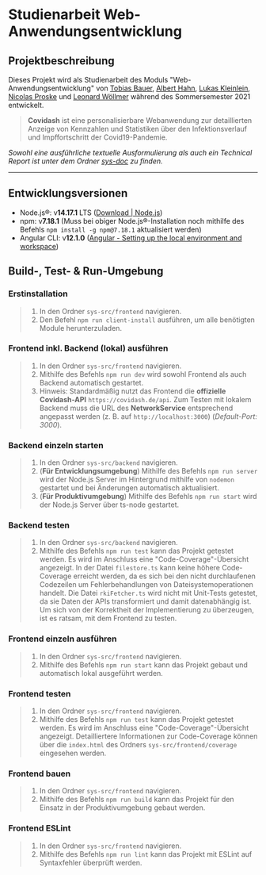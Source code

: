 # Studienarbeit Web-Anwendungsentwicklung

## Projektbeschreibung

Dieses Projekt wird als Studienarbeit des Moduls "Web-Anwendungsentwicklung" von [Tobias Bauer](https://git.oth-aw.de/7223), [Albert Hahn](https://git.oth-aw.de/5551), [Lukas Kleinlein](https://git.oth-aw.de/a9f2), [Nicolas Proske](https://git.oth-aw.de/c0e8) und [Leonard Wöllmer](https://git.oth-aw.de/fe46) während des Sommersemester 2021 entwickelt.

> **Covidash** ist eine personalisierbare Webanwendung zur detaillierten Anzeige von Kennzahlen und Statistiken über den Infektionsverlauf und Impffortschritt der Covid19-Pandemie.

_Sowohl eine ausführliche textuelle Ausformulierung als auch ein Technical Report ist unter dem Ordner [sys-doc](https://git.oth-aw.de/wae-team-white/covid-dashboard/-/tree/master/sys-doc) zu finden._

---

## Entwicklungsversionen

- Node.js®: v**14.17.1** LTS ([Download | Node.js](https://nodejs.org/en/download/))
- npm: v**7.18.1** (Muss bei obiger Node.js®-Installation noch mithilfe des Befehls `npm install -g npm@7.18.1` aktualisiert werden)
- Angular CLI: v**12.1.0** ([Angular - Setting up the local environment and workspace](https://angular.io/guide/setup-local#install-the-angular-cli))

## Build-, Test- & Run-Umgebung

### **Erstinstallation**

> 1. In den Ordner `sys-src/frontend` navigieren.
> 2. Den Befehl `npm run client-install` ausführen, um alle benötigten Module herunterzuladen.

### **Frontend inkl. Backend (lokal) ausführen**

> 1. In den Ordner `sys-src/frontend` navigieren.
> 2. Mithilfe des Befehls `npm run dev` wird sowohl Frontend als auch Backend automatisch gestartet.
> 3. Hinweis: Standardmäßig nutzt das Frontend die **offizielle Covidash-API** `https://covidash.de/api`. Zum Testen mit lokalem Backend muss die URL des **NetworkService** entsprechend angepasst werden (z. B. auf `http://localhost:3000`) (_Default-Port: 3000_).

### **Backend einzeln starten**

> 1. In den Ordner `sys-src/backend` navigieren.
> 2. (**Für Entwicklungsumgebung**) Mithilfe des Befehls `npm run server` wird der Node.js Server im Hintergrund mithilfe von `nodemon` gestartet und bei Änderungen automatisch aktualisiert.
> 3. (**Für Produktivumgebung**) Mithilfe des Befehls `npm run start` wird der Node.js Server über ts-node gestartet.

### **Backend testen**

> 1. In den Ordner `sys-src/backend` navigieren.
> 2. Mithilfe des Befehls `npm run test` kann das Projekt getestet werden. Es wird im Anschluss eine "Code-Coverage"-Übersicht angezeigt. In der Datei `filestore.ts` kann keine höhere Code-Coverage erreicht werden, da es sich bei den nicht durchlaufenen Codezeilen um Fehlerbehandlungen von Dateisystemoperationen handelt. Die Datei `rkiFetcher.ts` wird nicht mit Unit-Tests getestet, da sie Daten der APIs transformiert und damit datenabhängig ist. Um sich von der Korrektheit der Implementierung zu überzeugen, ist es ratsam, mit dem Frontend zu testen.

### **Frontend einzeln ausführen**

> 1. In den Ordner `sys-src/frontend` navigieren.
> 2. Mithilfe des Befehls `npm run start` kann das Projekt gebaut und automatisch lokal ausgeführt werden.

### **Frontend testen**

> 1. In den Ordner `sys-src/frontend` navigieren.
> 2. Mithilfe des Befehls `npm run test` kann das Projekt getestet werden. Es wird im Anschluss eine "Code-Coverage"-Übersicht angezeigt. Detailliertere Informationen zur Code-Coverage können über die `index.html` des Ordners `sys-src/frontend/coverage` eingesehen werden.

### **Frontend bauen**

> 1. In den Ordner `sys-src/frontend` navigieren.
> 2. Mithilfe des Befehls `npm run build` kann das Projekt für den Einsatz in der Produktivumgebung gebaut werden.

### **Frontend ESLint**

> 1. In den Ordner `sys-src/frontend` navigieren.
> 2. Mithilfe des Befehls `npm run lint` kann das Projekt mit ESLint auf Syntaxfehler überprüft werden.

